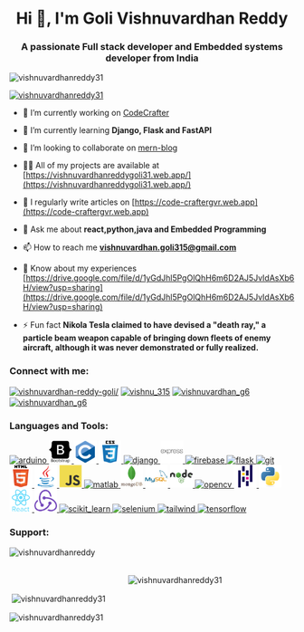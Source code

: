 <h1 align="center">Hi 👋, I'm Goli Vishnuvardhan Reddy</h1>
<h3 align="center">A passionate Full stack developer and Embedded systems developer from India</h3>

<p align="left"> <img src="https://komarev.com/ghpvc/?username=vishnuvardhanreddy31&label=Profile%20views&color=0e75b6&style=flat" alt="vishnuvardhanreddy31" /> </p>

<p align="left"> <a href="https://github.com/ryo-ma/github-profile-trophy"><img src="https://github-profile-trophy.vercel.app/?username=vishnuvardhanreddy31" alt="vishnuvardhanreddy31" /></a> </p>

- 🔭 I’m currently working on [CodeCrafter](https://code-craftergvr.web.app)

- 🌱 I’m currently learning **Django, Flask and FastAPI**

- 👯 I’m looking to collaborate on [mern-blog](https://code-craftergvr.web.app)

- 👨‍💻 All of my projects are available at [https://vishnuvardhanreddygoli31.web.app/](https://vishnuvardhanreddygoli31.web.app/)

- 📝 I regularly write articles on [https://code-craftergvr.web.app](https://code-craftergvr.web.app)

- 💬 Ask me about **react,python,java and Embedded Programming**

- 📫 How to reach me **vishnuvardhan.goli315@gmail.com**

- 📄 Know about my experiences [https://drive.google.com/file/d/1yGdJhl5PgOlQhH6m6D2AJ5JvIdAsXb6H/view?usp=sharing](https://drive.google.com/file/d/1yGdJhl5PgOlQhH6m6D2AJ5JvIdAsXb6H/view?usp=sharing)

- ⚡ Fun fact **Nikola Tesla claimed to have devised a "death ray," a particle beam weapon capable of bringing down fleets of enemy aircraft, although it was never demonstrated or fully realized.**

<h3 align="left">Connect with me:</h3>
<p align="left">
<a href="https://linkedin.com/in/vishnuvardhan-reddy-goli/" target="blank"><img align="center" src="https://raw.githubusercontent.com/rahuldkjain/github-profile-readme-generator/master/src/images/icons/Social/linked-in-alt.svg" alt="vishnuvardhan-reddy-goli/" height="30" width="40" /></a>
<a href="https://www.codechef.com/users/vishnu_315" target="blank"><img align="center" src="https://cdn.jsdelivr.net/npm/simple-icons@3.1.0/icons/codechef.svg" alt="vishnu_315" height="30" width="40" /></a>
<a href="https://www.hackerrank.com/vishnuvardhan_g6" target="blank"><img align="center" src="https://raw.githubusercontent.com/rahuldkjain/github-profile-readme-generator/master/src/images/icons/Social/hackerrank.svg" alt="vishnuvardhan_g6" height="30" width="40" /></a>
<a href="https://www.leetcode.com/vishnuvardhan_g6" target="blank"><img align="center" src="https://raw.githubusercontent.com/rahuldkjain/github-profile-readme-generator/master/src/images/icons/Social/leet-code.svg" alt="vishnuvardhan_g6" height="30" width="40" /></a>
</p>

<h3 align="left">Languages and Tools:</h3>
<p align="left"> <a href="https://www.arduino.cc/" target="_blank" rel="noreferrer"> <img src="https://cdn.worldvectorlogo.com/logos/arduino-1.svg" alt="arduino" width="40" height="40"/> </a> <a href="https://getbootstrap.com" target="_blank" rel="noreferrer"> <img src="https://raw.githubusercontent.com/devicons/devicon/master/icons/bootstrap/bootstrap-plain-wordmark.svg" alt="bootstrap" width="40" height="40"/> </a> <a href="https://www.cprogramming.com/" target="_blank" rel="noreferrer"> <img src="https://raw.githubusercontent.com/devicons/devicon/master/icons/c/c-original.svg" alt="c" width="40" height="40"/> </a> <a href="https://www.w3schools.com/css/" target="_blank" rel="noreferrer"> <img src="https://raw.githubusercontent.com/devicons/devicon/master/icons/css3/css3-original-wordmark.svg" alt="css3" width="40" height="40"/> </a> <a href="https://www.djangoproject.com/" target="_blank" rel="noreferrer"> <img src="https://cdn.worldvectorlogo.com/logos/django.svg" alt="django" width="40" height="40"/> </a> <a href="https://expressjs.com" target="_blank" rel="noreferrer"> <img src="https://raw.githubusercontent.com/devicons/devicon/master/icons/express/express-original-wordmark.svg" alt="express" width="40" height="40"/> </a> <a href="https://firebase.google.com/" target="_blank" rel="noreferrer"> <img src="https://www.vectorlogo.zone/logos/firebase/firebase-icon.svg" alt="firebase" width="40" height="40"/> </a> <a href="https://flask.palletsprojects.com/" target="_blank" rel="noreferrer"> <img src="https://www.vectorlogo.zone/logos/pocoo_flask/pocoo_flask-icon.svg" alt="flask" width="40" height="40"/> </a> <a href="https://git-scm.com/" target="_blank" rel="noreferrer"> <img src="https://www.vectorlogo.zone/logos/git-scm/git-scm-icon.svg" alt="git" width="40" height="40"/> </a> <a href="https://www.w3.org/html/" target="_blank" rel="noreferrer"> <img src="https://raw.githubusercontent.com/devicons/devicon/master/icons/html5/html5-original-wordmark.svg" alt="html5" width="40" height="40"/> </a> <a href="https://www.java.com" target="_blank" rel="noreferrer"> <img src="https://raw.githubusercontent.com/devicons/devicon/master/icons/java/java-original.svg" alt="java" width="40" height="40"/> </a> <a href="https://developer.mozilla.org/en-US/docs/Web/JavaScript" target="_blank" rel="noreferrer"> <img src="https://raw.githubusercontent.com/devicons/devicon/master/icons/javascript/javascript-original.svg" alt="javascript" width="40" height="40"/> </a> <a href="https://www.mathworks.com/" target="_blank" rel="noreferrer"> <img src="https://upload.wikimedia.org/wikipedia/commons/2/21/Matlab_Logo.png" alt="matlab" width="40" height="40"/> </a> <a href="https://www.mongodb.com/" target="_blank" rel="noreferrer"> <img src="https://raw.githubusercontent.com/devicons/devicon/master/icons/mongodb/mongodb-original-wordmark.svg" alt="mongodb" width="40" height="40"/> </a> <a href="https://www.mysql.com/" target="_blank" rel="noreferrer"> <img src="https://raw.githubusercontent.com/devicons/devicon/master/icons/mysql/mysql-original-wordmark.svg" alt="mysql" width="40" height="40"/> </a> <a href="https://nodejs.org" target="_blank" rel="noreferrer"> <img src="https://raw.githubusercontent.com/devicons/devicon/master/icons/nodejs/nodejs-original-wordmark.svg" alt="nodejs" width="40" height="40"/> </a> <a href="https://opencv.org/" target="_blank" rel="noreferrer"> <img src="https://www.vectorlogo.zone/logos/opencv/opencv-icon.svg" alt="opencv" width="40" height="40"/> </a> <a href="https://pandas.pydata.org/" target="_blank" rel="noreferrer"> <img src="https://raw.githubusercontent.com/devicons/devicon/2ae2a900d2f041da66e950e4d48052658d850630/icons/pandas/pandas-original.svg" alt="pandas" width="40" height="40"/> </a> <a href="https://www.python.org" target="_blank" rel="noreferrer"> <img src="https://raw.githubusercontent.com/devicons/devicon/master/icons/python/python-original.svg" alt="python" width="40" height="40"/> </a> <a href="https://reactjs.org/" target="_blank" rel="noreferrer"> <img src="https://raw.githubusercontent.com/devicons/devicon/master/icons/react/react-original-wordmark.svg" alt="react" width="40" height="40"/> </a> <a href="https://redux.js.org" target="_blank" rel="noreferrer"> <img src="https://raw.githubusercontent.com/devicons/devicon/master/icons/redux/redux-original.svg" alt="redux" width="40" height="40"/> </a> <a href="https://scikit-learn.org/" target="_blank" rel="noreferrer"> <img src="https://upload.wikimedia.org/wikipedia/commons/0/05/Scikit_learn_logo_small.svg" alt="scikit_learn" width="40" height="40"/> </a> <a href="https://www.selenium.dev" target="_blank" rel="noreferrer"> <img src="https://raw.githubusercontent.com/detain/svg-logos/780f25886640cef088af994181646db2f6b1a3f8/svg/selenium-logo.svg" alt="selenium" width="40" height="40"/> </a> <a href="https://tailwindcss.com/" target="_blank" rel="noreferrer"> <img src="https://www.vectorlogo.zone/logos/tailwindcss/tailwindcss-icon.svg" alt="tailwind" width="40" height="40"/> </a> <a href="https://www.tensorflow.org" target="_blank" rel="noreferrer"> <img src="https://www.vectorlogo.zone/logos/tensorflow/tensorflow-icon.svg" alt="tensorflow" width="40" height="40"/> </a> </p>

<h3 align="left">Support:</h3>
<p><a href="https://www.buymeacoffee.com/vishnuvardhanreddy"> <img align="left" src="https://cdn.buymeacoffee.com/buttons/v2/default-yellow.png" height="50" width="210" alt="vishnuvardhanreddy" /></a></p><br><br>

<p><img align="center" src="https://github-readme-stats.vercel.app/api/top-langs?username=vishnuvardhanreddy31&show_icons=true&locale=en&layout=compact" alt="vishnuvardhanreddy31" /></p>

<p>&nbsp;<img align="center" src="https://github-readme-stats.vercel.app/api?username=vishnuvardhanreddy31&show_icons=true&locale=en" alt="vishnuvardhanreddy31" /></p>

<p><img align="center" src="https://github-readme-streak-stats.herokuapp.com/?user=vishnuvardhanreddy31&" alt="vishnuvardhanreddy31" /></p>
